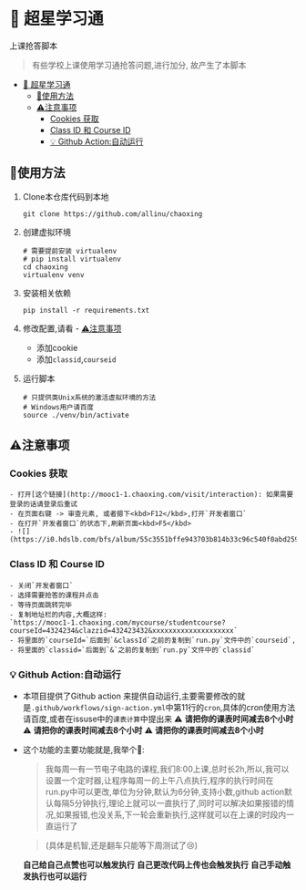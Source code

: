 # 🚀 超星学习通

上课抢答脚本

> 有些学校上课使用学习通抢答问题,进行加分, 故产生了本脚本


<!-- @import "[TOC]" {cmd="toc" depthFrom=1 depthTo=6 orderedList=false} -->

<!-- code_chunk_output -->

- [🚀 超星学习通](#超星学习通)
  - [🥢使用方法](#使用方法)
  - [⚠️注意事项](#️注意事项)
    - [Cookies 获取](#cookies-获取)
    - [Class ID 和 Course ID](#class-id-和-course-id)
    - [💡 Github Action:自动运行](#github-action自动运行)

<!-- /code_chunk_output -->



## 🥢使用方法

1. Clone本仓库代码到本地

    ```shell
    git clone https://github.com/allinu/chaoxing
    ```

2. 创建虚拟环境

    ```shell
    # 需要提前安装 virtualenv
    # pip install virtualenv
    cd chaoxing
    virtualenv venv
    ```

3. 安装相关依赖

    ```shell
    pip install -r requirements.txt
    ```

4. 修改配置,请看 - [⚠️注意事项](#注意事项)

    - 添加cookie
    - 添加`classid`,`courseid`

5. 运行脚本

    ```shell
    # 只提供类Unix系统的激活虚拟环境的方法
    # Windows用户请百度
    source ./venv/bin/activate
    ```


## ⚠️注意事项

### Cookies 获取

    - 打开[这个链接](http://mooc1-1.chaoxing.com/visit/interaction): 如果需要登录的话请登录后重试
    - 在页面右键 -> 审查元素, 或者摁下<kbd>F12</kbd>,打开`开发者窗口`
    - 在打开`开发者窗口`的状态下,刷新页面<kbd>F5</kbd>
    - ![](https://i0.hdslb.com/bfs/album/55c3551bffe943703b814b33c96c540f0abd2591.png)

### Class ID 和 Course ID
    - 关闭`开发者窗口`
    - 选择需要抢答的课程并点击
    - 等待页面跳转完毕
    - 复制地址栏的内容,大概这样:
    `https://mooc1-1.chaoxing.com/mycourse/studentcourse?courseId=4324234&clazzid=432423432&xxxxxxxxxxxxxxxxxxxx`
    - 将里面的`courseId=`后面到`&classId`之前的复制到`run.py`文件中的`courseid`,
    - 将里面的`classid=`后面到`&`之前的复制到`run.py`文件中的`classid`

### 💡 Github Action:自动运行
- 本项目提供了Github action 来提供自动运行,主要需要修改的就是`.github/workflows/sign-action.yml`中第11行的`cron`,具体的cron使用方法请百度,或者在issuse中的`课表计算`中提出来
    ⚠️ **请把你的课表时间减去8个小时**
    ⚠️ **请把你的课表时间减去8个小时**
    ⚠️ **请把你的课表时间减去8个小时**
- 这个功能的主要功能就是,我举个🌰:
    > 我每周一有一节电子电路的课程,我们8:00上课,总时长2h,所以,我可以设置一个定时器,让程序每周一的上午八点执行,程序的执行时间在run.py中可以更改,单位为分钟,默认为6分钟,支持小数,github action默认每隔5分钟执行,理论上就可以一直执行了,同时可以解决如果报错的情况,如果报错,也没关系,下一轮会重新执行,这样就可以在上课的时段内一直运行了

    > (具体是机智,还是翻车只能等下周测试了😢)

    **自己给自己点赞也可以触发执行**
    **自己更改代码上传也会触发执行**
    **自己手动触发执行也可以运行**
